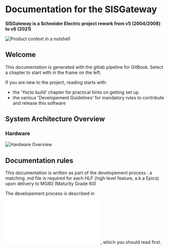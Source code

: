# Documentation for the SISGateway

**SISGateway is a Schneider Electric project rework from v5 (2004/2008) to v6 (2021)**

![Product context in a nutshell](../images/product-nutshell.png)

## Welcome
This documentation is generated with the gitlab pipeline for GitBook. Select a chapter to start with in the frame on the left.

If you are new to the project, reading starts with:

* the 'Yocto build' chapter for practical hints on getting set up
* the various 'Developement Guidelines' for mandatory rules to contribute and release this software

## System Architecture Overview

### Hardware

![Hardware Overview](../images/hardware-overview.png)

## Documentation rules

This documentation is written as part of the developement process : a matching .md file is required for each HLF (high level feature, a.k.a Epics) upon delivery to MG60 (Maturity Grade 60) 

The developement process is described in ![Developement Guidelines](01_development_methods/development.md), which you should read first.
